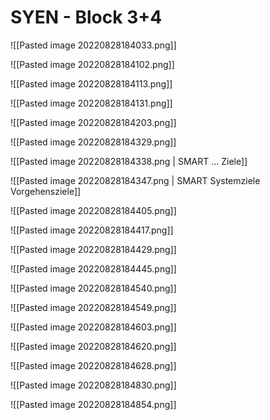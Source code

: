 # SYEN - Block 3+4

![[Pasted image 20220828184033.png]]

![[Pasted image 20220828184102.png]]

![[Pasted image 20220828184113.png]]

![[Pasted image 20220828184131.png]]

![[Pasted image 20220828184203.png]]

![[Pasted image 20220828184329.png]]

![[Pasted image 20220828184338.png | SMART ... Ziele]]

![[Pasted image 20220828184347.png | SMART Systemziele Vorgehensziele]]

![[Pasted image 20220828184405.png]]

![[Pasted image 20220828184417.png]]

![[Pasted image 20220828184429.png]]

![[Pasted image 20220828184445.png]]

![[Pasted image 20220828184540.png]]

![[Pasted image 20220828184549.png]]

![[Pasted image 20220828184603.png]]

![[Pasted image 20220828184620.png]]

![[Pasted image 20220828184628.png]]

![[Pasted image 20220828184830.png]]

![[Pasted image 20220828184854.png]]

